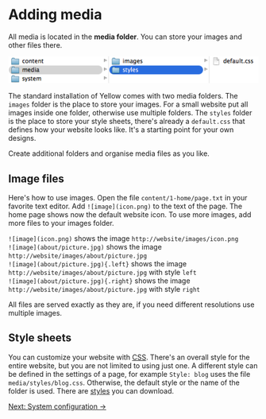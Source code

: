 Adding media
============
All media is located in the **media folder**. You can store your images and other files there.

![Screenshot](media-screenshot.png?raw=true)

The standard installation of Yellow comes with two media folders. The `images` folder is the place to store your images. For a small website put all images inside one folder, otherwise use multiple folders. The `styles` folder is the place to store your style sheets, there's already a `default.css` that defines how your website looks like. It's a starting point for your own designs.

Create additional folders and organise media files as you like.

Image files
-----------
Here's how to use images. Open the file `content/1-home/page.txt` in your favorite text editor. Add `![image](icon.png)` to the text of the page. The home page shows now the default website icon. To use more images, add more files to your images folder.

`![image](icon.png)` shows the image `http://website/images/icon.png`  
`![image](about/picture.jpg)` shows the image `http://website/images/about/picture.jpg`  
`![image](about/picture.jpg){.left}` shows the image `http://website/images/about/picture.jpg` with style `left`  
`![image](about/picture.jpg){.right}` shows the image `http://website/images/about/picture.jpg` with style `right`  

All files are served exactly as they are, if you need different resolutions use multiple images.

Style sheets
------------
You can customize your website with [CSS](http://en.wikipedia.org/wiki/CSS). There's an overall style for the entire website, but you are not limited to using just one. A different style can be defined in the settings of a page, for example `Style: blog` uses the file `media/styles/blog.css`. Otherwise, the default style or the name of the folder is used. There are [styles](https://github.com/markseu/yellowcms-extensions/tree/master/styles) you can download.

[Next: System configuration →](system.md)